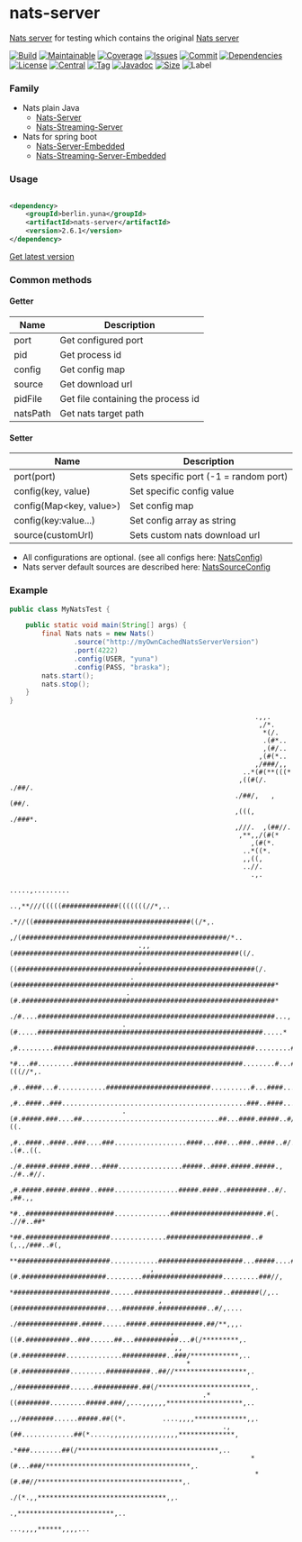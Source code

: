 # nats-server

[Nats server](https://github.com/nats-io/nats-server) for testing which contains the
original [Nats server](https://github.com/nats-io/nats-server)

[![Build][build_shield]][build_link]
[![Maintainable][maintainable_shield]][maintainable_link]
[![Coverage][coverage_shield]][coverage_link]
[![Issues][issues_shield]][issues_link]
[![Commit][commit_shield]][commit_link]
[![Dependencies][dependency_shield]][dependency_link]
[![License][license_shield]][license_link]
[![Central][central_shield]][central_link]
[![Tag][tag_shield]][tag_link]
[![Javadoc][javadoc_shield]][javadoc_link]
[![Size][size_shield]][size_shield]
![Label][label_shield]

[build_shield]: https://github.com/YunaBraska/nats-server/workflows/JAVA_CI/badge.svg
[build_link]: https://github.com/YunaBraska/nats-server/actions?query=workflow%3AJAVA_CI
[maintainable_shield]: https://img.shields.io/codeclimate/maintainability/YunaBraska/nats-server?style=flat-square
[maintainable_link]: https://codeclimate.com/github/YunaBraska/nats-server/maintainability
[coverage_shield]: https://img.shields.io/codeclimate/coverage/YunaBraska/nats-server?style=flat-square
[coverage_link]: https://codeclimate.com/github/YunaBraska/nats-server/test_coverage
[issues_shield]: https://img.shields.io/github/issues/YunaBraska/nats-server?style=flat-square
[issues_link]: https://github.com/YunaBraska/nats-server/commits/main
[commit_shield]: https://img.shields.io/github/last-commit/YunaBraska/nats-server?style=flat-square
[commit_link]: https://github.com/YunaBraska/nats-server/issues
[license_shield]: https://img.shields.io/github/license/YunaBraska/nats-server?style=flat-square
[license_link]: https://github.com/YunaBraska/nats-server/blob/main/LICENSE
[dependency_shield]: https://img.shields.io/librariesio/github/YunaBraska/nats-server?style=flat-square
[dependency_link]: https://libraries.io/github/YunaBraska/nats-server
[central_shield]: https://img.shields.io/maven-central/v/berlin.yuna/nats-server?style=flat-square
[central_link]:https://search.maven.org/artifact/berlin.yuna/nats-server
[tag_shield]: https://img.shields.io/github/v/tag/YunaBraska/nats-server?style=flat-square
[tag_link]: https://github.com/YunaBraska/nats-server/releases
[javadoc_shield]: https://javadoc.io/badge2/berlin.yuna/nats-server/javadoc.svg?style=flat-square
[javadoc_link]: https://javadoc.io/doc/berlin.yuna/nats-server
[size_shield]: https://img.shields.io/github/repo-size/YunaBraska/nats-server?style=flat-square
[label_shield]: https://img.shields.io/badge/Yuna-QueenInside-blueviolet?style=flat-square
[gitter_shield]: https://img.shields.io/gitter/room/YunaBraska/nats-server?style=flat-square
[gitter_link]: https://gitter.im/nats-server/Lobby

### Family
* Nats plain Java
  * [Nats-Server](https://github.com/YunaBraska/nats-server)
  * [Nats-Streaming-Server](https://github.com/YunaBraska/nats-streaming-server)
* Nats for spring boot
  * [Nats-Server-Embedded](https://github.com/YunaBraska/nats-server-embedded)
  * [Nats-Streaming-Server-Embedded](https://github.com/YunaBraska/nats-streaming-server-embedded)

### Usage

```xml

<dependency>
    <groupId>berlin.yuna</groupId>
    <artifactId>nats-server</artifactId>
    <version>2.6.1</version>
</dependency>
```
[Get latest version][central_link]

### Common methods
#### Getter
| Name                                 | Description                                |
|--------------------------------------|--------------------------------------------|
| port                                 | Get configured port                        |
| pid                                  | Get process id                             |
| config                               | Get config map                             |
| source                               | Get download url                           |
| pidFile                              | Get file containing the process id         |
| natsPath                             | Get nats target path                       |

#### Setter
| Name                                 | Description                                |
|--------------------------------------|--------------------------------------------|
| port(port)                           | Sets specific port (-1 = random port)      |
| config(key, value)                   | Set specific config value                  |
| config(Map<key, value>)              | Set config map                             |
| config(key:value...)                 | Set config array as string                 |
| source(customUrl)                    | Sets custom nats download url              |

* All configurations are optional. (see all configs
  here: [NatsConfig](https://github.com/YunaBraska/nats-server/blob/main/src/main/java/berlin/yuna/natsserver/config/NatsConfig.java))
* Nats server default sources are described
  here: [NatsSourceConfig](https://github.com/YunaBraska/nats-server/blob/main/src/main/java/berlin/yuna/natsserver/config/NatsSourceConfig.java)

### Example

```java
public class MyNatsTest {

    public static void main(String[] args) {
        final Nats nats = new Nats()
                .source("http://myOwnCachedNatsServerVersion")
                .port(4222)
                .config(USER, "yuna")
                .config(PASS, "braska");
        nats.start();
        nats.stop();
    }
}
```

```
                                                             .,,.                                                             
                                                              ,/*.                                                            
                                                               *(/.                                                           
                                                               .(#*..                                                         
                                                               ,(#/..                                                         
                                                              ,(#(*..                                                         
                                                             ,/###/,,                                                         
                                                          ..*(#(**(((*                                                        
                                                         ,((#(/. ./##/.                                                       
                                                        ./##/,   ,(##/.                                                       
                                                        ,(((,   ./###*.                                                       
                                                        ,///.  ,(##//.                                                        
                                                         ,**,,/(#(*                                                           
                                                            ,(#(*.                                                            
                                                          ..*((*.                                                             
                                                          ,,((,                                                               
                                                          ..//.                                                               
                                                            .,.                                                               
                                                         .....,.........                                                      
                                            ..,**///(((((##############(((((((//*,..                                          
                                       .*//((#######################################((/*,.                                    
                                    ,/(###################################################/*..                                
                                .,,(########################################################((/.                              
                                ,((###########################################################(/.                             
                              .(#################################################################*                            
                             .(#.###############################################################*                           
                            ./#....###########################################################...,                          
                            .(#.....########################################################.....*                          
                            ,#.........##################################################.........#/.                         
                            *#...##.........##########################################........#...##(((//*,.                  
                            ,#..####...#............##########################..........#...####..........##/..               
                            ,#..####..###..............................................###..####...........##**               
                            .(#.#####.###....##..................................##...####.#####..#/,,,,/##..((.              
                             ,#..####..####..###....###..................####...###...###..####..#/.    .(#..((.              
                             ./#.#####.#####.####...####................#####..####.#####.#####.,    ./#..#//.              
                              ,#.#####.#####.#####..####................#####.####..##########..#/.    ,##.,,               
                               *#..######################..............#######################.#(.  .//#..##*                 
                                *##.#####################..............#####################..#(,.,/###..#(,                  
                                 **#######################............#####################...#####....##*.                   
                                   ,(#.#####################.........####################.........###//,                      
                                    *########################......######################..#######(/,..                       
                                     ,(#######################....########.############..#/,....                              
                                      ./###############.#####......#####.#############.##/**,,,.                              
                                        ,((#.###########..###......##...###########...#(/*********,.                          
                                         ,,(#.###########..............###########..###/************,..                       
                                            *(#.############.........###########..##//******************,.                    
                                              ,/#############......###########.##(/***********************,.                  
                                                .*((########.........#####.###/,...,,,,,,*******************,..               
                                                  ,,/########......#####.##((*.         ....,,,,*************,,.              
                                                     .,(##.............##(*.....,,,,,,,,,,,,,,,,,**************,              
                                                        .*###........##(/***********************************,..               
                                                            *(#...###/************************************,.                  
                                                             *(#.##//************************************,.                   
                                                              ./(*.,,********************************,,.                      
                                                                       .,************************,..                          
                                                                           ...,,,,******,,,,...                           
```
